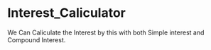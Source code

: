 # Interest_Caliculator
We Can Caliculate the Interest by this with both Simple interest and Compound Interest.

